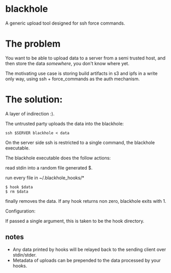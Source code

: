 # blackhole

A generic upload tool designed for ssh force commands.


# The problem

You want to be able to upload data to a server from a semi trusted host, and then
store the data *somewhere*, you don't know where yet.

The motivating use case is storing build artifacts in s3 and ipfs in a write only way, 
using ssh + force_commands as the auth mechanism.

# The solution:

A layer of indirection :).

The untrusted party uploads the data into the blackhole:

```
ssh $SERVER blackhole < data
```


On the server side ssh is restricted to a single command, the blackhole executable.

The blackhole executable does the follow actions:

read stdin into a random file generated $.

run every file in ~/.blackhole_hooks/*

```
$ hook $data
$ rm $data
```

finally removes the data. If any hook returns non zero, blackhole exits with 1.

Configuration:

If passed a single argument, this is taken to be the hook directory.

## notes

- Any data printed by hooks will be relayed back to the sending client over stdin/stder.
- Metadata of uploads can be prepended to the data processed by your hooks.